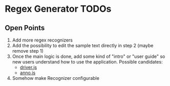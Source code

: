 # Regex Generator TODOs

## Open Points

1. Add more regex recognizers
1. Add the possibility to edit the sample text directly in step 2 (maybe remove step 1)
1. Once the main logic is done, add some kind of "intro" or "user guide" so new users understand how to use the application. Possible candidates:
    - [driver.js](https://kamranahmed.info/driver.js/)
    - [anno.js](https://github.com/iamdanfox/anno.js)
1. Somehow make Recognizer configurable
